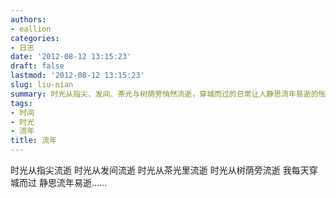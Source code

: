 ```yaml
---
authors:
- eallion
categories:
- 日志
date: '2012-08-12 13:15:23'
draft: false
lastmod: '2012-08-12 13:15:23'
slug: liu-nian
summary: 时光从指尖、发间、茶光与树荫旁悄然流逝，穿城而过的日常让人静思流年易逝的怅惘。
tags:
- 时间
- 时光
- 流年
title: 流年
---
```

时光从指尖流逝
时光从发间流逝
时光从茶光里流逝
时光从树荫旁流逝
我每天穿城而过
静思流年易逝……